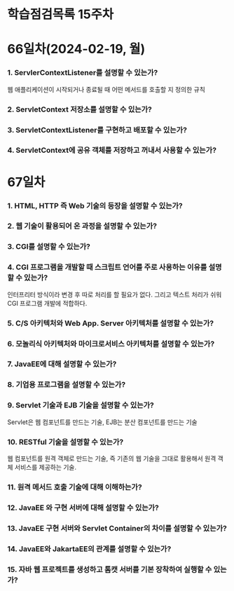 # 학습점검목록 15주차

# 66일차(2024-02-19, 월)
### 1. ServlerContextListener를 설명할 수 있는가?
  웹 애플리케이션이 시작되거나 종료될 때 어떤 메서드를 호출할 지 정의한 규칙
### 2. ServletContext 저장소를 설명할 수 있는가?

### 3. ServletContextListener를 구현하고 배포할 수 있는가?

### 4. ServletContext에 공유 객체를 저장하고 꺼내서 사용할 수 있는가?


# 67일차
### 1. HTML, HTTP 즉 Web 기술의 등장을 설명할 수 있는가?

### 2. 웹 기술이 활용되어 온 과정을 설명할 수 있는가?

### 3. CGI를 설명할 수 있는가?

### 4. CGI 프로그램을 개발할 때 스크립트 언어를 주로 사용하는 이유를 설명할 수 있는가?
인터프리터 방식이라 변경 후 따로 처리를 할 필요가 없다. 그리고 텍스트 처리가 쉬워 CGI 프로그램 개발에 적합하다.

### 5. C/S 아키텍처와 Web App. Server 아키텍처를 설명할 수 있는가?

### 6. 모놀리식 아키텍처와 마이크로서비스 아키텍처를 설명할 수 있는가?

### 7. JavaEE에 대해 설명할 수 있는가?

### 8. 기업용 프로그램을 설명할 수 있는가?

### 9. Servlet 기술과 EJB 기술을 설명할 수 있는가?
Servlet은 웹 컴포넌트를 만드는 기술, EJB는 분산 컴포넌트를 만드는 기술

### 10. RESTful 기술을 설명할 수 있는가?
웹 컴포넌트를 원격 객체로 만드는 기술, 즉 기존의 웹 기술을 그대로 활용해서 원격 객체 서비스를 제공하는 기술.

### 11. 원격 메서드 호출 기술에 대해 이해하는가?

### 12. JavaEE 와 구현 서버에 대해 설명할 수 있는가?

### 13. JavaEE 구현 서버와 Servlet Container의 차이를 설명할 수 있는가?

### 14. JavaEE와 JakartaEE의 관계를 설명할 수 있는가?

### 15. 자바 웹 프로젝트를 생성하고 톰캣 서버를 기본 장착하여 실행할 수 있는가?
